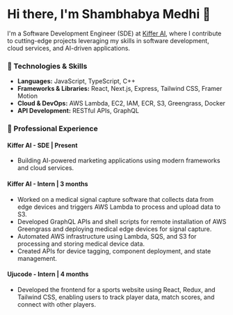 # Hi there, I'm Shambhabya Medhi 👋

I'm a Software Development Engineer (SDE) at [Kiffer AI](https://kiffer.co.in), where I contribute to cutting-edge projects leveraging my skills in software development, cloud services, and AI-driven applications.

### 🔧 Technologies & Skills
- **Languages:** JavaScript, TypeScript, C++
- **Frameworks & Libraries:** React, Next.js, Express, Tailwind CSS, Framer Motion
- **Cloud & DevOps:** AWS Lambda, EC2, IAM, ECR, S3, Greengrass, Docker
- **API Development:** RESTful APIs, GraphQL

### 💼 Professional Experience

#### **Kiffer AI** - SDE | Present  
- Building AI-powered marketing applications using modern frameworks and cloud services.

#### **Kiffer AI** - Intern | 3 months  
- Worked on a medical signal capture software that collects data from edge devices and triggers AWS Lambda to process and upload data to S3.
- Developed GraphQL APIs and shell scripts for remote installation of AWS Greengrass and deploying medical edge devices for signal capture.
- Automated AWS infrastructure using Lambda, SQS, and S3 for processing and storing medical device data.
- Created APIs for device tagging, component deployment, and state management.

#### **Ujucode** - Intern | 4 months  
- Developed the frontend for a sports website using React, Redux, and Tailwind CSS, enabling users to track player data, match scores, and connect with other players.

